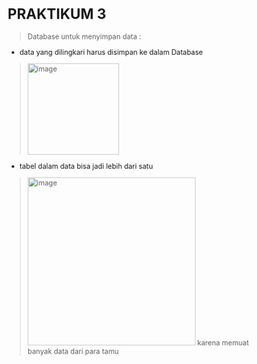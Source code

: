 # PRAKTIKUM 3
> Database untuk menyimpan data :

 - data yang  dilingkari harus disimpan ke dalam Database


> <img width="181" alt="image" src="https://github.com/yurisaprilian/BASIS-DATA/assets/160213851/aec4ad09-0a93-4105-bfa5-e3476fcc8cab">

- tabel dalam data bisa jadi lebih dari satu
><img width="333" alt="image" src="https://github.com/yurisaprilian/BASIS-DATA/assets/160213851/0fffa2dd-8e36-4124-82ac-42a9ac98c684">
 > karena memuat banyak data dari para tamu 

